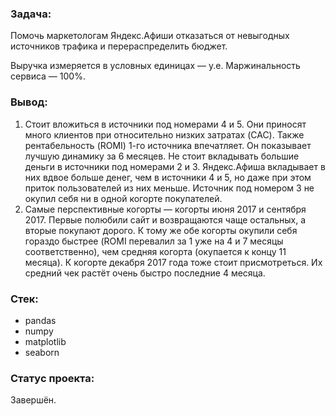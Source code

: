 ﻿### Задача:
Помочь маркетологам Яндекс.Афиши отказаться от невыгодных источников трафика и перераспределить бюджет.

Выручка измеряется в условных единицах — у.е. Маржинальность сервиса — 100%.

### Вывод:
1. Стоит вложиться в источники под номерами 4 и 5. Они приносят много клиентов при относительно низких затратах (CAC). Также рентабельность (ROMI) 1-го источника впечатляет. Он показывает лучшую динамику за 6 месяцев. Не стоит вкладывать большие деньги в источники под номерами 2 и 3. Яндекс.Афиша вкладывает в них вдвое больше денег, чем в источники 4 и 5, но даже при этом приток пользователей из них меньше. Источник под номером 3 не окупил себя ни в одной когорте покупателей.
2. Самые перспективные когорты — когорты июня 2017 и сентября 2017. Первые полюбили сайт и возвращаются чаще остальных, а вторые покупают дорого. К тому же обе когорты окупили себя гораздо быстрее (ROMI перевалил за 1 уже на 4 и 7 месяцы соответственно), чем средняя когорта (окупается к концу 11 месяца). К когорте декабря 2017 года тоже стоит присмотреться. Их средний чек растёт очень быстро последние 4 месяца.

### Стек:
- pandas
- numpy
- matplotlib
- seaborn

### Статус проекта:
Завершён.